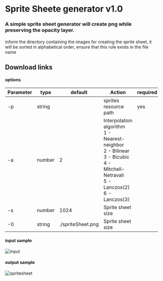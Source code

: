 # Sprite Sheete generator v1.0

### A simple sprite sheet generator will create png while preserving the opacity layer.

####
inform the directory containing the images for creating the sprite sheet, it will be sorted in alphabetical order, ensure that this rule exists in the file name

## Download links

#### options

| Parameter | type   | default | Action | required |
|-----------|--------|---------|--------|----------|
| -p        | string |         | sprites resource path | yes |
| -a        | number |  2      | Interpolation algorithm<br/>1 - Nearest-neighbor<br/>2 - Bilinear<br>3 - Bicubic<br/>4 - Mitchell-Netravali<br/>5 - Lanczos(2)<br/>6 - Lanczos(3) |
| -s        | number |  1024   | Sprite sheet size |
| -0        | string |  ./spriteSheet.png | Sprite sheet size |

#### input sample

![input](./images/inputsample.png)


#### output sample

![spritesheet](./images/spriteSheet.png)